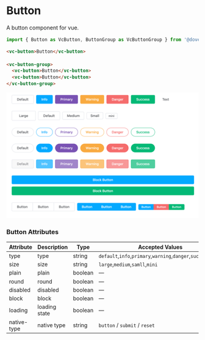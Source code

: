 # Button

A button component for vue.

```js
import { Button as VcButton, ButtonGroup as VcButtonGroup } from '@dove-ui/vc-button'
```

```html
<vc-button>Button</vc-button>

<vc-button-group>
  <vc-button>Button</vc-button>
  <vc-button>Button</vc-button>
</vc-button-group>
```

![](screenshot.png)

### Button Attributes


| Attribute   | Description   | Type    | Accepted Values                                                | Default   |
|-------------|---------------|---------|----------------------------------------------------------------|-----------|
| type        | type          | string  | `default`,`info`,`primary`,`warning`,`danger`,`success`,`text` | `default` |
| size        | size          | string  | `large`,`medium`,`samll`,`mini`                                | —         |
| plain       | plain         | boolean | —                                                              | false     |
| round       | round         | boolean | —                                                              | false     |
| disabled    | disabled      | boolean | —                                                              | false     |
| block       | block         | boolean | —                                                              | false     |
| loading     | loading state | boolean | —                                                              | true      |
| native-type | native type   | string  | `button` / `submit` / `reset`                                  | `button`  |
